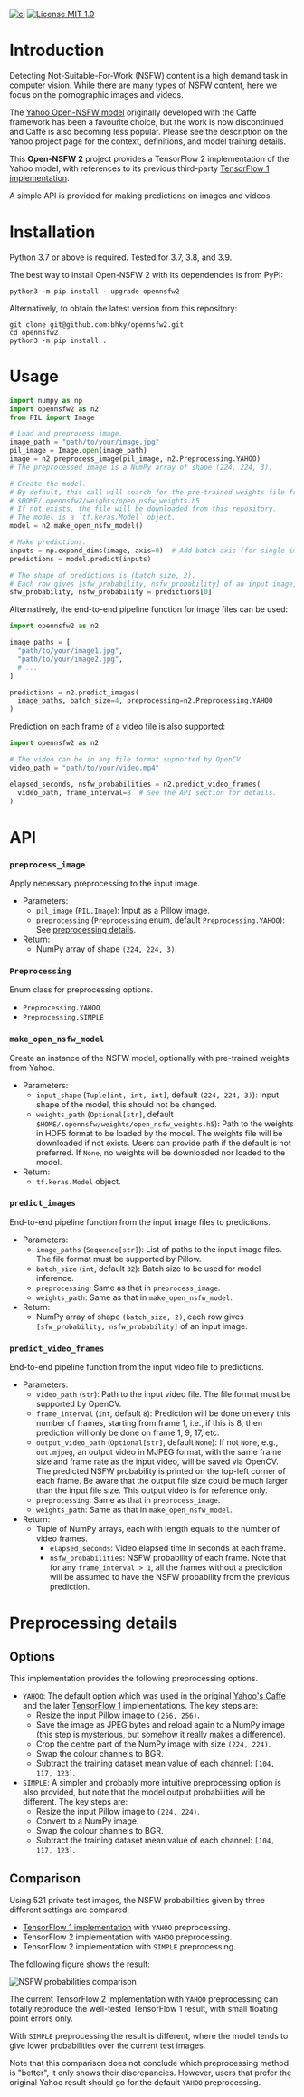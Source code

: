 [![ci](https://github.com/bhky/opennsfw2/actions/workflows/ci.yml/badge.svg)](https://github.com/bhky/opennsfw2/actions)
[![License MIT 1.0](https://img.shields.io/badge/license-MIT%201.0-blue.svg)](LICENSE)

# Introduction

Detecting Not-Suitable-For-Work (NSFW) content is a high demand task in 
computer vision. While there are many types of NSFW content, here we focus on
the pornographic images and videos.

The [Yahoo Open-NSFW model](https://github.com/yahoo/open_nsfw) originally
developed with the Caffe framework has been a favourite choice, but the work 
is now discontinued and Caffe is also becoming less popular.
Please see the description on the Yahoo project page for
the context, definitions, and model training details.

This **Open-NSFW 2** project provides a TensorFlow 2 implementation of the
Yahoo model, with references to its previous third-party 
[TensorFlow 1 implementation](https://github.com/mdietrichstein/tensorflow-open_nsfw).

A simple API is provided for making predictions on images and videos.

# Installation

Python 3.7 or above is required. Tested for 3.7, 3.8, and 3.9.

The best way to install Open-NSFW 2 with its dependencies is from PyPI:
```shell
python3 -m pip install --upgrade opennsfw2
```
Alternatively, to obtain the latest version from this repository:
```shell
git clone git@github.com:bhky/opennsfw2.git
cd opennsfw2
python3 -m pip install .
```

# Usage

```python
import numpy as np
import opennsfw2 as n2
from PIL import Image

# Load and preprocess image.
image_path = "path/to/your/image.jpg"
pil_image = Image.open(image_path)
image = n2.preprocess_image(pil_image, n2.Preprocessing.YAHOO)
# The preprocessed image is a NumPy array of shape (224, 224, 3).

# Create the model.
# By default, this call will search for the pre-trained weights file from path:
# $HOME/.opennsfw2/weights/open_nsfw_weights.h5
# If not exists, the file will be downloaded from this repository.
# The model is a `tf.keras.Model` object.
model = n2.make_open_nsfw_model()

# Make predictions.
inputs = np.expand_dims(image, axis=0)  # Add batch axis (for single image).
predictions = model.predict(inputs)

# The shape of predictions is (batch_size, 2).
# Each row gives [sfw_probability, nsfw_probability] of an input image, e.g.:
sfw_probability, nsfw_probability = predictions[0]
```
Alternatively, the end-to-end pipeline function for image files can be used:
```python
import opennsfw2 as n2

image_paths = [
  "path/to/your/image1.jpg",
  "path/to/your/image2.jpg",
  # ...
]

predictions = n2.predict_images(
  image_paths, batch_size=4, preprocessing=n2.Preprocessing.YAHOO
)
```
Prediction on each frame of a video file is also supported:
```python
import opennsfw2 as n2

# The video can be in any file format supported by OpenCV.
video_path = "path/to/your/video.mp4"

elapsed_seconds, nsfw_probabilities = n2.predict_video_frames(
  video_path, frame_interval=8  # See the API section for details.
)
```

# API

### `preprocess_image`
Apply necessary preprocessing to the input image.
- Parameters:
  - `pil_image` (`PIL.Image`): Input as a Pillow image.
  - `preprocessing` (`Preprocessing` enum, default `Preprocessing.YAHOO`): 
    See [preprocessing details](#preprocessing-details).
- Return:
  - NumPy array of shape `(224, 224, 3)`.

### `Preprocessing`
Enum class for preprocessing options.
- `Preprocessing.YAHOO`
- `Preprocessing.SIMPLE`

### `make_open_nsfw_model`
Create an instance of the NSFW model, optionally with pre-trained weights from Yahoo.
- Parameters:
  - `input_shape` (`Tuple[int, int, int]`, default `(224, 224, 3)`):
    Input shape of the model, this should not be changed.
  - `weights_path` (`Optional[str]`, default `$HOME/.opennsfw/weights/open_nsfw_weights.h5`): 
    Path to the weights in HDF5 format to be loaded by the model. 
    The weights file will be downloaded if not exists.
    Users can provide path if the default is not preferred. 
    If `None`, no weights will be downloaded nor loaded to the model.
- Return:
  - `tf.keras.Model` object.

### `predict_images`
End-to-end pipeline function from the input image files to predictions.
- Parameters:
  - `image_paths` (`Sequence[str]`): List of paths to the input image files. 
    The file format must be supported by Pillow.
  - `batch_size` (`int`, default `32`): Batch size to be used for model inference.
  - `preprocessing`: Same as that in `preprocess_image`.
  - `weights_path`: Same as that in `make_open_nsfw_model`.
- Return:
  - NumPy array of shape `(batch_size, 2)`, each row gives 
    `[sfw_probability, nsfw_probability]` of an input image.

### `predict_video_frames`
End-to-end pipeline function from the input video file to predictions.
- Parameters:
  - `video_path` (`str`): Path to the input video file. 
    The file format must be supported by OpenCV.
  - `frame_interval` (`int`, default `8`): Prediction will be done on every this 
    number of frames, starting from frame 1, i.e., if this is 8, then 
    prediction will only be done on frame 1, 9, 17, etc.
  - `output_video_path` (`Optional[str]`, default `None`): 
    If not `None`, e.g., `out.mjpeg`,
    an output video in MJPEG format, with the same frame size and frame rate as
    the input video, will be saved via OpenCV. The predicted NSFW probability 
    is printed on the top-left corner of each frame. Be aware that the output 
    file size could be much larger than the input file size.
    This output video is for reference only.
  - `preprocessing`: Same as that in `preprocess_image`.
  - `weights_path`: Same as that in `make_open_nsfw_model`.
- Return:
  - Tuple of NumPy arrays, each with length equals to the number of video frames.
    - `elapsed_seconds`: Video elapsed time in seconds at each frame.
    - `nsfw_probabilities`: NSFW probability of each frame. 
      Note that for any `frame_interval > 1`, all the frames without a prediction 
      will be assumed to have the NSFW probability from the previous prediction.

# Preprocessing details

## Options

This implementation provides the following preprocessing options.
- `YAHOO`: The default option which was used in the original 
  [Yahoo's Caffe](https://github.com/yahoo/open_nsfw/blob/master/classify_nsfw.py#L19-L80) 
  and the later 
  [TensorFlow 1](https://github.com/mdietrichstein/tensorflow-open_nsfw/blob/master/image_utils.py#L4-L53) 
  implementations. The key steps are:
  - Resize the input Pillow image to `(256, 256)`.
  - Save the image as JPEG bytes and reload again to a NumPy image 
    (this step is mysterious, but somehow it really makes a difference).
  - Crop the centre part of the NumPy image with size `(224, 224)`.
  - Swap the colour channels to BGR.
  - Subtract the training dataset mean value of each channel: `[104, 117, 123]`.
- `SIMPLE`: A simpler and probably more intuitive preprocessing option is also provided,
  but note that the model output probabilities will be different.
  The key steps are:
  - Resize the input Pillow image to `(224, 224)`.
  - Convert to a NumPy image.
  - Swap the colour channels to BGR.
  - Subtract the training dataset mean value of each channel: `[104, 117, 123]`.

## Comparison

Using 521 private test images, the NSFW probabilities given by 
three different settings are compared:
- [TensorFlow 1 implementation](https://github.com/mdietrichstein/tensorflow-open_nsfw) with `YAHOO` preprocessing.
- TensorFlow 2 implementation with `YAHOO` preprocessing.
- TensorFlow 2 implementation with `SIMPLE` preprocessing.

The following figure shows the result:

![NSFW probabilities comparison](docs/nsfw_probabilities_comparison.png)

The current TensorFlow 2 implementation with `YAHOO` preprocessing
can totally reproduce the well-tested TensorFlow 1 result, 
with small floating point errors only.

With `SIMPLE` preprocessing the result is different, where the model tends 
to give lower probabilities over the current test images.

Note that this comparison does not conclude which preprocessing method is 
"better", it only shows their discrepancies. However, users that prefer the
original Yahoo result should go for the default `YAHOO` preprocessing.
